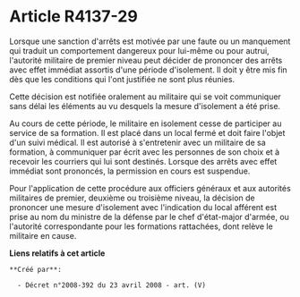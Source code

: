 # Article R4137-29

Lorsque une sanction d'arrêts est motivée par une faute ou un manquement qui traduit un comportement dangereux pour lui-même
ou pour autrui, l'autorité militaire de premier niveau peut décider de prononcer des arrêts avec effet immédiat assortis
d'une période d'isolement. Il doit y être mis fin dès que les conditions qui l'ont justifiée ne sont plus réunies.

Cette décision est notifiée oralement au militaire qui se voit communiquer sans délai les éléments au vu desquels la mesure
d'isolement a été prise.

Au cours de cette période, le militaire en isolement cesse de participer au service de sa formation. Il est placé dans un
local fermé et doit faire l'objet d'un suivi médical. Il est autorisé à s'entretenir avec un militaire de sa formation, à
communiquer par écrit avec les personnes de son choix et à recevoir les courriers qui lui sont destinés. Lorsque des arrêts
avec effet immédiat sont prononcés, la permission en cours est suspendue.

Pour l'application de cette procédure aux officiers généraux et aux autorités militaires de premier, deuxième ou troisième
niveau, la décision de prononcer une mesure d'isolement avec l'indication du local afférent est prise au nom du ministre de
la défense par le chef d'état-major d'armée, ou l'autorité correspondante pour les formations rattachées, dont relève le
militaire en cause.

**Liens relatifs à cet article**

	**Créé par**:

	  - Décret n°2008-392 du 23 avril 2008 - art. (V)

